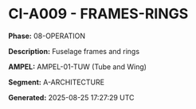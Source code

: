 # CI-A009 - FRAMES-RINGS

**Phase:** 08-OPERATION

**Description:** Fuselage frames and rings

**AMPEL:** AMPEL-01-TUW (Tube and Wing)

**Segment:** A-ARCHITECTURE

**Generated:** 2025-08-25 17:27:29 UTC
